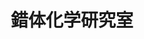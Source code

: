 ---
title: "錯体化学研究室"
draft: false

# page title background image
bg_image: "images/banner/bg1.jpg"

# meta description ~100 letters in Japanese
description : "金属錯体の合成と構造及び物性に関する研究"

# Research image
image: "images/research/research-6.jpg"

# taxonomy
la_categories: "物質化学" # 分子化学 | 物質化学 | 反応化学
keywords: ["遷移金属およびランタノイド錯体", "キラリティ", "多核錯体・クラスター"]
faculties:
  kongo : 金剛 力士 教授
  kongo : 金剛 力士 教授

# contact info
contact:
- icon: ti-email
  link: mailto:suzuki@okayama-u.ac.jp
  name: suzuki@okayama-u.ac.jp
- icon: ti-mobile
  link: tel:086-251-7900
  name: 086-251-7900
- icon: ti-printer
  link: tel:086-251-7900
  name: FAX 086-251-7900


- name : "錯体化学研究室"
  icon : "ti-world" # icon pack : https://themify.me/themify-icons
  link : "http://chem.okayama-u.ac.jp/~complex/Coord.Chem/Home.html"

- name : "700-8530 岡山県岡山市津島中3－1－1"
  icon : "ti-location-pin" # icon pack : https://themify.me/themify-icons
  link : "#"

# type
type: "laboratory"
---
